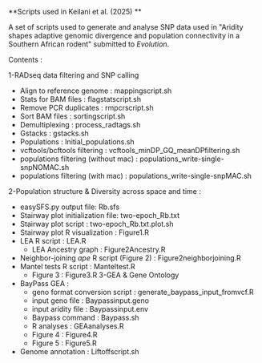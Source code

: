 **Scripts used in Keilani et al. (2025)
**

A set of scripts used to generate and analyse SNP data used in "Aridity shapes adaptive genomic divergence and population connectivity in a Southern African rodent" submitted to _Evolution_.

Contents :

1-RADseq data filtering and SNP calling
- Align to reference genome : mappingscript.sh
- Stats for BAM files : flagstatscript.sh
- Remove PCR duplicates : rmpcrscript.sh
- Sort BAM files : sortingscript.sh
- Demultiplexing : process_radtags.sh
- Gstacks : gstacks.sh
- Populations : Initial_populations.sh
- vcftools/bcftools filtering : vcftools_minDP_GQ_meanDPfiltering.sh
- populations filtering (without mac) : populations_write-single-snpNOMAC.sh
- populations filtering (with mac) : populations_write-single-snpMAC.sh
  
2-Population structure & Diversity across space and time :
 - easySFS.py output file: Rb.sfs
 - Stairway plot initialization file: two-epoch_Rb.txt
 - Stairway plot script : two-epoch_Rb.txt.plot.sh
 - Stairway plot R visualization : Figure1.R
 - LEA R script : LEA.R
     - LEA Ancestry graph : Figure2Ancestry.R 
 - Neighbor-joining _ape_ R script (Figure 2) : Figure2neighborjoining.R 
 - Mantel tests R script : Manteltest.R
     - Figure 3 : Figure3.R
3-GEA & Gene Ontology
 - BayPass GEA :
     - geno format conversion script : generate_baypass_input_fromvcf.R
     - input geno file : Baypassinput.geno
     - input aridity file : Baypassinput.env
     - Baypass command : Baypass.sh
     - R analyses : GEAanalyses.R
     - Figure 4 : Figure4.R
     - Figure 5 : Figure5.R
 - Genome annotation : Liftoffscript.sh
